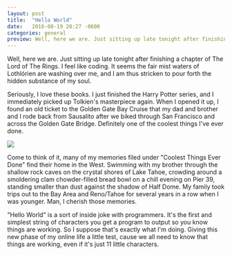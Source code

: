 ```yaml
---
layout: post
title:  "Hello World"
date:   2016-08-19 20:27 -0600
categories: general
preview: Well, here we are. Just sitting up late tonight after finishing a chapter of The Lord of The Rings. I feel like coding. It seems the fair mist waters of Lothlórien are washing over me, and I am thus stricken to pour forth the hidden substance of my soul.
---
```


Well, here we are. Just sitting up late tonight after finishing a chapter of The Lord of The Rings. I feel like coding. It seems the fair mist waters of Lothlórien are washing over me, and I am thus stricken to pour forth the hidden substance of my soul.

Seriously, I love these books. I just finished the Harry Potter series, and I immediately picked up Tolkien's masterpiece again. When I opened it up, I found an old ticket to the Golden Gate Bay Cruise that my dad and brother and I rode back from Sausalito after we biked through San Francisco and across the Golden Gate Bridge. Definitely one of the coolest things I've ever done.

<img src="{{ '/img/golden-gate-cruise.jpg' | prepend: site.baseurl }}">

Come to think of it, many of my memories filed under "Coolest Things Ever Done" find their home in the West. Swimming with my brother through the shallow rock caves on the crystal shores of Lake Tahoe, crowding around a smoldering clam chowder-filled bread bowl on a chill evening on Pier 39, standing smaller than dust against the shadow of Half Dome. My family took trips out to the Bay Area and Reno/Tahoe for several years in a row when I was younger. Man, I cherish those memories.

"Hello World" is a sort of inside joke with programmers. It's the first and simplest string of characters you get a program to output so you know things are working. So I suppose that's exactly what I'm doing. Giving this new phase of my online life a little test, cause we all need to know that things are working, even if it's just 11 little characters.